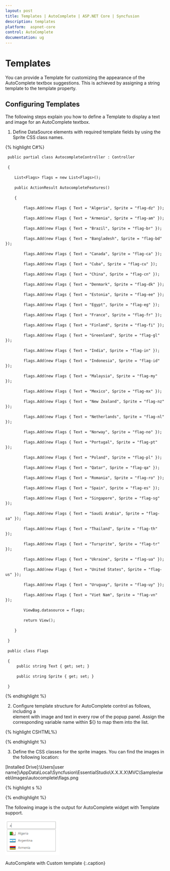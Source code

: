 ```yaml
---
layout: post
title: Templates | AutoComplete | ASP.NET Core | Syncfusion
description: templates
platform:  aspnet-core
control: AutoComplete
documentation: ug
---
```


# Templates

You can provide a Template for customizing the appearance of the AutoComplete textbox suggestions. This is achieved by assigning a string template to the template property.

## Configuring Templates

The following steps explain you how to define a Template to display a text and image for an AutoComplete textbox.


1. Define DataSource elements with required template fields by using the Sprite CSS class names.

{% highlight C#%}

     public partial class AutocompleteController : Controller

     {

        List<Flags> flags = new List<Flags>();

        public ActionResult AutocompleteFeatures()

        {

			flags.Add(new Flags { Text = "Algeria", Sprite = "flag-dz" });

			flags.Add(new Flags { Text = "Armenia", Sprite = "flag-am" });

			flags.Add(new Flags { Text = "Brazil", Sprite = "flag-br" });

			flags.Add(new Flags { Text = "Bangladesh", Sprite = "flag-bd" });

			flags.Add(new Flags { Text = "Canada", Sprite = "flag-ca" });

			flags.Add(new Flags { Text = "Cuba", Sprite = "flag-cu" });

			flags.Add(new Flags { Text = "China", Sprite = "flag-cn" });

			flags.Add(new Flags { Text = "Denmark", Sprite = "flag-dk" });

			flags.Add(new Flags { Text = "Estonia", Sprite = "flag-ee" });

			flags.Add(new Flags { Text = "Egypt", Sprite = "flag-eg" });

			flags.Add(new Flags { Text = "France", Sprite = "flag-fr" });

			flags.Add(new Flags { Text = "Finland", Sprite = "flag-fi" });

			flags.Add(new Flags { Text = "Greenland", Sprite = "flag-gl" });

			flags.Add(new Flags { Text = "India", Sprite = "flag-in" });

			flags.Add(new Flags { Text = "Indonesia", Sprite = "flag-id" });

			flags.Add(new Flags { Text = "Malaysia", Sprite = "flag-my" });

			flags.Add(new Flags { Text = "Mexico", Sprite = "flag-mx" });

			flags.Add(new Flags { Text = "New Zealand", Sprite = "flag-nz" });

			flags.Add(new Flags { Text = "Netherlands", Sprite = "flag-nl" });

			flags.Add(new Flags { Text = "Norway", Sprite = "flag-no" });

			flags.Add(new Flags { Text = "Portugal", Sprite = "flag-pt" });

			flags.Add(new Flags { Text = "Poland", Sprite = "flag-pl" });

			flags.Add(new Flags { Text = "Qatar", Sprite = "flag-qa" });

			flags.Add(new Flags { Text = "Romania", Sprite = "flag-ro" });

			flags.Add(new Flags { Text = "Spain", Sprite = "flag-es" });

			flags.Add(new Flags { Text = "Singapore", Sprite = "flag-sg" });

			flags.Add(new Flags { Text = "Saudi Arabia", Sprite = "flag-sa" });

			flags.Add(new Flags { Text = "Thailand", Sprite = "flag-th" });

			flags.Add(new Flags { Text = "Tursprite", Sprite = "flag-tr" });

			flags.Add(new Flags { Text = "Ukraine", Sprite = "flag-ua" });

			flags.Add(new Flags { Text = "United States", Sprite = "flag-us" });

			flags.Add(new Flags { Text = "Uruguay", Sprite = "flag-uy" });

			flags.Add(new Flags { Text = "Viet Nam", Sprite = "flag-vn" });

			ViewBag.datasource = flags;

			return View();

		} 

     }

     public class Flags

     {
		 public string Text { get; set; }

		 public string Sprite { get; set; }

     } 

{% endhighlight %}
   

2. Configure template structure for AutoComplete control as follows, including a <div> element with image and text in every row of the popup panel. Assign the corresponding variable name within ${<field name>} to map them into the list.


{% highlight CSHTML%}

  <ej-autocomplete id="autocomplete" datasource="ViewBag.datasource" template="<div class='flag ${Sprite}'></div><div class='txt'> ${Text} ">
        <e-autocomplete-fields text="Text" key="UniqueKey" group-by="Category" />
    </ej-autocomplete>

{% endhighlight %}
   

3. Define the CSS classes for the sprite images. You can find the images in the following location:

[Installed Drive]:\Users\[user name]\AppData\Local\Syncfusion\EssentialStudio\X.X.X.X\MVC\Samples\web\Images\autocomplete\flags.png

{% highlight s %}

<style type="text/s">

	/* Sprite s for country flags */

	.flag

	{

		background: url("Styles/flags.png") no-repeat;

		float: left;

		height: 15px;

		margin-right: 10px;

		margin-top: 3px;

		width: 25px;

	}

	.flag.flag-am {background-position: -25px 0}

	.flag.flag-ar {background-position: -50px 0}

	.flag.flag-bd {background-position: -75px 0}

	.flag.flag-br {background-position: -100px 0}

	.flag.flag-ca {background-position: -125px 0}

	.flag.flag-cn {background-position: 0 -15px}

	.flag.flag-cu {background-position: -25px -15px}

	.flag.flag-dk {background-position: -50px -15px}

	.flag.flag-dz {background-position: -75px -15px}

	.flag.flag-ee {background-position: -100px -15px}

	.flag.flag-eg {background-position: -125px -15px}

	.flag.flag-es {background-position: 0 -30px}

	.flag.flag-fi {background-position: -25px -30px}

	.flag.flag-fr {background-position: -50px -30px}

	.flag.flag-gl {background-position: -75px -30px}

	.flag.flag-id {background-position: -100px -30px}

	.flag.flag-in {background-position: -125px -30px}

	.flag.flag-mx {background-position: 0 -45px}

	.flag.flag-my {background-position: -25px -45px}

	.flag.flag-nl {background-position: -50px -45px}

	.flag.flag-no {background-position: -75px -45px}

	.flag.flag-nz {background-position: -100px -45px}

	.flag.flag-pl {background-position: -125px -45px}

	.flag.flag-pt {background-position: 0 -60px}

	.flag.flag-qa {background-position: -25px -60px}

	.flag.flag-ro {background-position: -50px -60px}

	.flag.flag-sa {background-position: -75px -60px}

	.flag.flag-sg {background-position: -100px -60px}

	.flag.flag-th {background-position: -125px -60px}

	.flag.flag-tr {background-position: 0 -75px}

	.flag.flag-ua {background-position: -25px -75px}

	.flag.flag-us {background-position: -50px -75px}

	.flag.flag-uy {background-position: -75px -75px}

	.flag.flag-vn {background-position: -100px -75px}

	.flag.flag-ye {background-position: -125px -75px}

	.txt {

		display: table-cell;

		height: 20px;

		vertical-align: middle;

	}  

</style>

{% endhighlight %}




The following image is the output for AutoComplete widget with Template support.



![](Templates_images/Templates_img1.png)

AutoComplete with Custom template
{:.caption}
